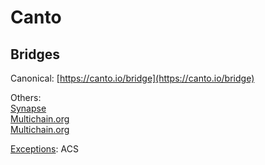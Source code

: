 # Canto

## Bridges

Canonical: [https://canto.io/bridge](https://canto.io/bridge)

Others:\
[Synapse](bridges.md#synapse)\
[Multichain.org](bridges.md#multichain.org)\
[Multichain.org](bridges.md#multichain.org)

[Exceptions](bridges.md#exceptions): ACS

